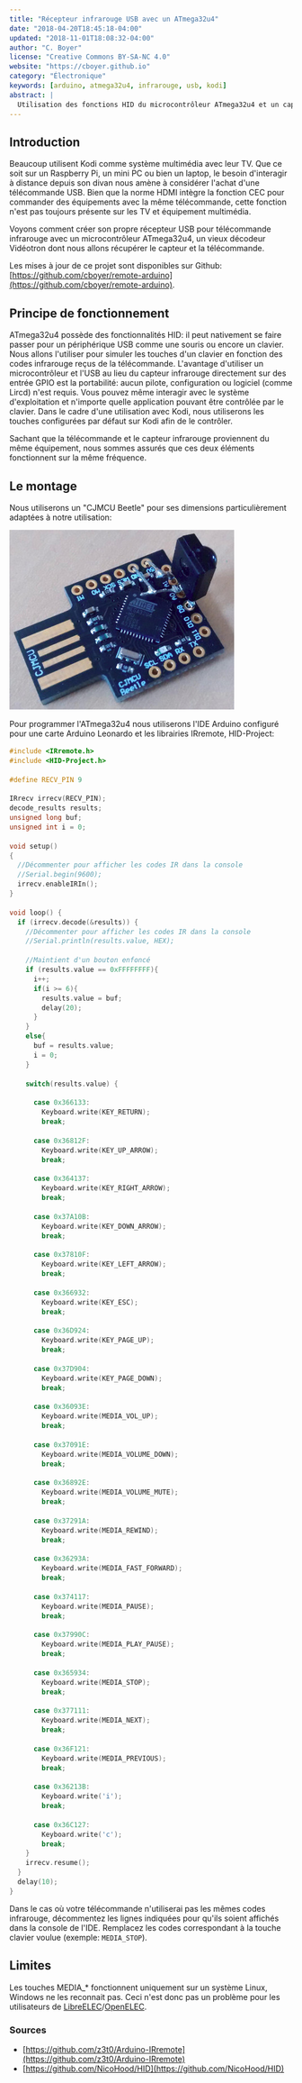 ```yaml
---
title: "Récepteur infrarouge USB avec un ATmega32u4"
date: "2018-04-20T18:45:18-04:00"
updated: "2018-11-01T18:08:32-04:00"
author: "C. Boyer"
license: "Creative Commons BY-SA-NC 4.0"
website: "https://cboyer.github.io"
category: "Électronique"
keywords: [arduino, atmega32u4, infrarouge, usb, kodi]
abstract: |
  Utilisation des fonctions HID du microcontrôleur ATmega32u4 et un capteur infrarouge pour contrôler des systèmes/applications avec une télécommande.
---
```


## Introduction

Beaucoup utilisent Kodi comme système multimédia avec leur TV. Que ce soit sur un Raspberry Pi, un mini PC ou bien un laptop, le besoin d'interagir à distance depuis son divan nous amène à considérer l'achat d'une télécommande USB. Bien que la norme HDMI intègre la fonction CEC pour commander des équipements avec la même télécommande, cette fonction n'est pas toujours présente sur les TV et équipement multimédia.

Voyons comment créer son propre récepteur USB pour télécommande infrarouge avec un microcontrôleur ATmega32u4,  un vieux décodeur Vidéotron dont nous allons récupérer le capteur et la télécommande.

Les mises à jour de ce projet sont disponibles sur Github: [https://github.com/cboyer/remote-arduino](https://github.com/cboyer/remote-arduino).

## Principe de fonctionnement

ATmega32u4 possède des fonctionnalités HID: il peut nativement se faire passer pour un périphérique USB comme une souris ou encore un clavier. Nous allons l'utiliser pour simuler les touches d'un clavier en fonction des codes infrarouge reçus de la télécommande.
L'avantage d'utiliser un microcontrôleur et l'USB au lieu du capteur infrarouge directement sur des entrée GPIO est la portabilité: aucun pilote, configuration ou logiciel (comme Lircd) n'est requis. Vous pouvez même interagir avec le système d'exploitation et n'importe quelle application pouvant être contrôlée par le clavier.
Dans le cadre d'une utilisation avec Kodi, nous utiliserons les touches configurées par défaut sur Kodi afin de le contrôler.

Sachant que la télécommande et le capteur infrarouge proviennent du même équipement, nous sommes assurés que ces deux éléments fonctionnent sur la même fréquence.

## Le montage

Nous utiliserons un "CJMCU Beetle" pour ses dimensions particulièrement adaptées à notre utilisation:

![Montage](cjmcu.jpg)

Pour programmer l'ATmega32u4 nous utiliserons l'IDE Arduino configuré pour une carte Arduino Leonardo et les librairies IRremote, HID-Project:

```c
#include <IRremote.h>
#include <HID-Project.h>

#define RECV_PIN 9

IRrecv irrecv(RECV_PIN);
decode_results results;
unsigned long buf;
unsigned int i = 0;

void setup()
{
  //Décommenter pour afficher les codes IR dans la console
  //Serial.begin(9600);
  irrecv.enableIRIn();
}

void loop() {
  if (irrecv.decode(&results)) {
    //Décommenter pour afficher les codes IR dans la console
    //Serial.println(results.value, HEX);

    //Maintient d'un bouton enfoncé
    if (results.value == 0xFFFFFFFF){
      i++;
      if(i >= 6){
        results.value = buf;
        delay(20);
      }
    }
    else{
      buf = results.value;
      i = 0;
    }

    switch(results.value) {

      case 0x366133:
        Keyboard.write(KEY_RETURN);
        break;

      case 0x36812F:
        Keyboard.write(KEY_UP_ARROW);
        break;

      case 0x364137:
        Keyboard.write(KEY_RIGHT_ARROW);
        break;

      case 0x37A10B:
        Keyboard.write(KEY_DOWN_ARROW);
        break;

      case 0x37810F:
        Keyboard.write(KEY_LEFT_ARROW);
        break;

      case 0x366932:
        Keyboard.write(KEY_ESC);
        break;

      case 0x36D924:
        Keyboard.write(KEY_PAGE_UP);
        break;

      case 0x37D904:
        Keyboard.write(KEY_PAGE_DOWN);
        break;

      case 0x36093E:
        Keyboard.write(MEDIA_VOL_UP);
        break;

      case 0x37091E:
        Keyboard.write(MEDIA_VOLUME_DOWN);
        break;

      case 0x36892E:
        Keyboard.write(MEDIA_VOLUME_MUTE);
        break;

      case 0x37291A:
        Keyboard.write(MEDIA_REWIND);
        break;

      case 0x36293A:
        Keyboard.write(MEDIA_FAST_FORWARD);
        break;

      case 0x374117:
        Keyboard.write(MEDIA_PAUSE);
        break;

      case 0x37990C:
        Keyboard.write(MEDIA_PLAY_PAUSE);
        break;

      case 0x365934:
        Keyboard.write(MEDIA_STOP);
        break;

      case 0x377111:
        Keyboard.write(MEDIA_NEXT);
        break;

      case 0x36F121:
        Keyboard.write(MEDIA_PREVIOUS);
        break;

      case 0x36213B:
        Keyboard.write('i');
        break;

      case 0x36C127:
        Keyboard.write('c');
        break;
    }
    irrecv.resume();
  }
  delay(10);
}
```

Dans le cas où votre télécommande n'utiliserai pas les mêmes codes infrarouge, décommentez les lignes indiquées pour qu'ils soient affichés dans la console de l'IDE. Remplacez les codes correspondant à la touche clavier voulue (exemple: `MEDIA_STOP`).

## Limites

Les touches MEDIA_* fonctionnent uniquement sur un système Linux, Windows ne les reconnait pas. Ceci n'est donc pas un problème pour les utilisateurs de [LibreELEC](https://libreelec.tv/)/[OpenELEC](https://www.openelec.tv/).

### Sources

 - [https://github.com/z3t0/Arduino-IRremote](https://github.com/z3t0/Arduino-IRremote)
 - [https://github.com/NicoHood/HID](https://github.com/NicoHood/HID)
